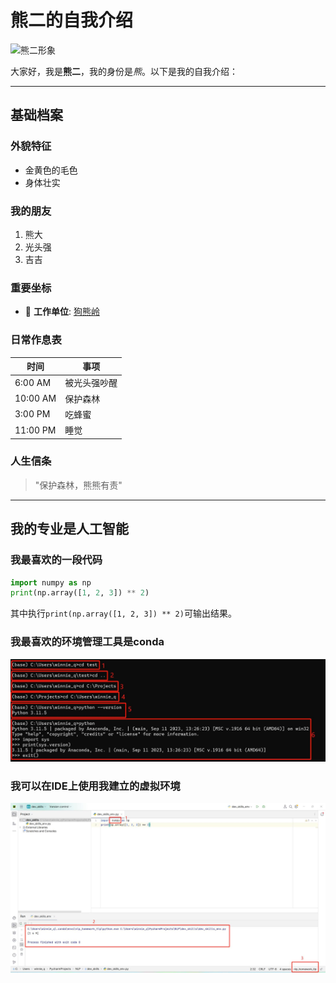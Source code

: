 # 熊二的自我介绍

<img src="https://ts1.tc.mm.bing.net/th/id/R-C.ff6df3dd1f8f401555fb60d1d7145840?rik=PDyehkFUWaWxsg&riu=http%3a%2f%2fugc.qpic.cn%2fbaikepic%2f38665%2fcut-20140513174059-1876257190.jpg%2f0&ehk=xAMDk7RqB0d7wtOn%2bdr3eYwQYlibpsyeLQgamk6ZmPo%3d&risl=&pid=ImgRaw&r=0" width="200" alt="熊二形象">

大家好，我是**熊二**，我的身份是*熊*。以下是我的自我介绍：

---

## 基础档案 

### 外貌特征 
- 金黄色的毛色
- 身体壮实

### 我的朋友
1. 熊大
2. 光头强
3. 吉吉

### 重要坐标
- 🏢 **工作单位**: [狗熊岭](https://baike.baidu.com/item/%E7%8B%97%E7%86%8A%E5%B2%AD?fromModule=lemma_search-box)

### 日常作息表
| 时间       | 事项                  |
|------------|-----------------------|
| 6:00 AM    | 被光头强吵醒        |
| 10:00 AM   | 保护森林          |
| 3:00 PM    | 吃蜂蜜    |
| 11:00 PM   | 睡觉          |

### 人生信条
> "保护森林，熊熊有责"
---

## 我的专业是人工智能
### 我最喜欢的一段代码

```python
import numpy as np
print(np.array([1, 2, 3]) ** 2)
```
其中执行`print(np.array([1, 2, 3]) ** 2)`可输出结果。

### 我最喜欢的环境管理工具是conda
<img src="https://raw.githubusercontent.com/Winnie-Qi/dev_skills/main/images/pic1.jpg" width="800" alt="截图一">

### 我可以在IDE上使用我建立的虚拟环境
<img src="https://raw.githubusercontent.com/Winnie-Qi/dev_skills/main/images/pic2.jpg" width="800" alt="截图二">

